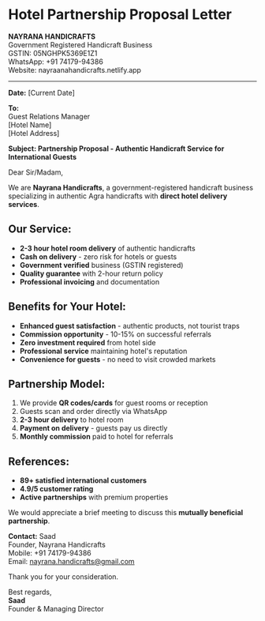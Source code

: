 # Hotel Partnership Proposal Letter

**NAYRANA HANDICRAFTS**  
Government Registered Handicraft Business  
GSTIN: 05NGHPK5369E1Z1  
WhatsApp: +91 74179-94386  
Website: nayraanahandicrafts.netlify.app

---

**Date:** [Current Date]

**To:**  
Guest Relations Manager  
[Hotel Name]  
[Hotel Address]

**Subject: Partnership Proposal - Authentic Handicraft Service for International Guests**

Dear Sir/Madam,

We are **Nayrana Handicrafts**, a government-registered handicraft business specializing in authentic Agra handicrafts with **direct hotel delivery services**.

## Our Service:

- **2-3 hour hotel room delivery** of authentic handicrafts
- **Cash on delivery** - zero risk for hotels or guests
- **Government verified** business (GSTIN registered)
- **Quality guarantee** with 2-hour return policy
- **Professional invoicing** and documentation

## Benefits for Your Hotel:

- **Enhanced guest satisfaction** - authentic products, not tourist traps
- **Commission opportunity** - 10-15% on successful referrals
- **Zero investment required** from hotel side
- **Professional service** maintaining hotel's reputation
- **Convenience for guests** - no need to visit crowded markets

## Partnership Model:

1. We provide **QR codes/cards** for guest rooms or reception
2. Guests scan and order directly via WhatsApp
3. **2-3 hour delivery** to hotel room
4. **Payment on delivery** - guests pay us directly
5. **Monthly commission** paid to hotel for referrals

## References:

- **89+ satisfied international customers**
- **4.9/5 customer rating**
- **Active partnerships** with premium properties

We would appreciate a brief meeting to discuss this **mutually beneficial partnership**.

**Contact:**
Saad  
Founder, Nayrana Handicrafts  
Mobile: +91 74179-94386  
Email: nayrana.handicrafts@gmail.com

Thank you for your consideration.

Best regards,  
**Saad**  
Founder & Managing Director
